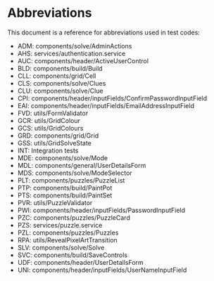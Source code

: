 # Abbreviations

This document is a reference for abbreviations used in test codes:

- ADM: components/solve/AdminActions
- AHS: services/authentication.service
- AUC: components/header/ActiveUserControl
- BLD: components/build/Build
- CLL: components/grid/Cell
- CLS: components/solve/Clues
- CLU: components/solve/Clue
- CPI: components/header/inputFields/ConfirmPasswordInputField
- EAI: components/header/inputFields/EmailAddressInputField
- FVD: utils/FormValidator
- GCR: utils/GridColour
- GCS: utils/GridColours
- GRD: components/grid/Grid
- GSS: utils/GridSolveState
- INT: Integration tests
- MDE: components/solve/Mode
- MDL: components/general/UserDetailsForm
- MDS: components/solve/ModeSelector
- PLT: components/puzzles/PuzzleList
- PTP: components/build/PaintPot
- PTS: components/build/PaintSet
- PVR: utils/PuzzleValidator
- PWI: components/header/inputFields/PasswordInputField
- PZC: components/puzzles/PuzzleCard
- PZS: services/puzzle.service
- PZL: components/puzzles/Puzzles
- RPA: utils/RevealPixelArtTransition
- SLV: components/solve/Solve
- SVC: components/build/SaveControls
- UDF: components/header/UserDetailsForm
- UNI: components/header/inputFields/UserNameInputField
